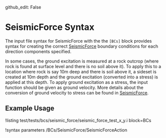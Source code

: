 github_edit: False

# SeismicForce Syntax
The input file syntax for SeismicForce with the the `[BCs]` block provides
syntax for creating the correct [SeismicForce](BCs/mastodon/SeismicForce.md) boundary
conditions for each direction components specified.

In some cases, the ground excitation is measured at a rock outcrop (where rock is found at surface
level and there is no soil above it). To apply this to a location where rock is say $10$m deep and
there is soil above it, a sideset is created at $10$m depth and the ground excitation (converted
into a stress) is applied at this depth. To apply ground excitation as a stress, the input function
should be given as ground velocity. More details about the conversion of ground velocity to stress
can be found in [SeismicForce](mastodon/SeismicForce.md).

## Example Usage
!listing test/tests/bcs/seismic_force/seismic_force_test_x_y.i block=BCs

!syntax parameters /BCs/SeismicForce/SeismicForceAction
